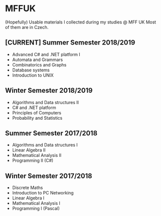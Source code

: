 # MFFUK
\(Hopefully\) Usable materials I collected during my studies \@ MFF UK
Most of them are in Czech.

## \[CURRENT\] Summer Semester 2018/2019
- Advanced C# and .NET platform I
- Automata and Grammars
- Combinatorics and Graphs
- Database systems
- Introduction to UNIX
## Winter Semester 2018/2019
- Algorithms and Data structures II
- C# and .NET platform
- Principles of Computers
- Probability and Statistics
## Summer Semester 2017/2018
- Algorithms and Data structures I
- Linear Algebra II
- Mathematical Analysis II
- Programming II (C\#)
## Winter Semester 2017/2018
- Discrete Maths
- Introduction to PC Networking
- Linear Algebra I
- Mathematical Analysis I
- Programming I (Pascal)
